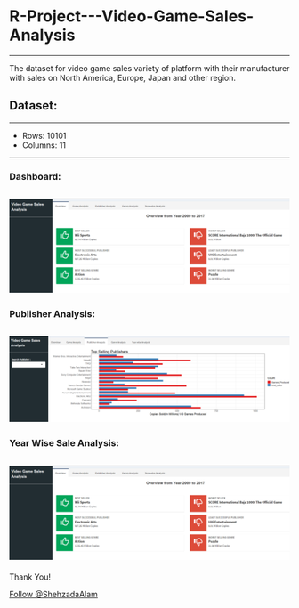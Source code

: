 # R-Project---Video-Game-Sales-Analysis
----
The dataset for video game sales variety of platform with their manufacturer with sales on North America, Europe, Japan and other region.

## Dataset:
----
* Rows: 10101
* Columns: 11
----
### Dashboard:
![alt text](https://github.com/ShehzadaAlam/R-Project---Video-Game-Sales-Analysis/blob/master/R1.PNG "Dashboard - Sales Analysis ")
----
### Publisher Analysis:
![alt text](https://github.com/ShehzadaAlam/R-Project---Video-Game-Sales-Analysis/blob/master/R2.PNG "Dashboard - Publisher Analysis ")
----
### Year Wise Sale Analysis:
![alt text](https://github.com/ShehzadaAlam/R-Project---Video-Game-Sales-Analysis/blob/master/R1.PNG "Dashboard - Year Wise Analysis ")
----
<p>Thank You!	
<p><!-- Place this tag where you want the button to render. -->
<a class="github-button" href="https://github.com/ShehzadaAlam" aria-label="Follow @ShehzadaAlam on GitHub">Follow @ShehzadaAlam</a>

